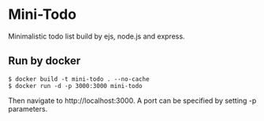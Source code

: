 # Mini-Todo
Minimalistic todo list build by ejs, node.js and express.

## Run by docker
```
$ docker build -t mini-todo . --no-cache
$ docker run -d -p 3000:3000 mini-todo
```
Then navigate to http://localhost:3000. A port can be specified by setting -p parameters.
